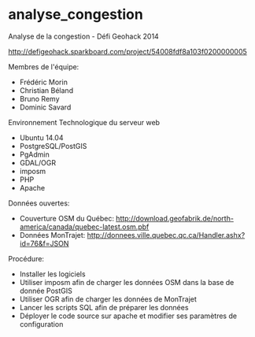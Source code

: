 analyse_congestion
==================

Analyse de la congestion - Défi Geohack 2014

http://defigeohack.sparkboard.com/project/54008fdf8a103f0200000005

Membres de l'équipe:
 - Frédéric Morin
 - Christian Béland
 - Bruno Remy
 - Dominic Savard

Environnement Technologique du serveur web
 - Ubuntu 14.04
 - PostgreSQL/PostGIS
 - PgAdmin
 - GDAL/OGR
 - imposm
 - PHP
 - Apache
 
Données ouvertes:
 - Couverture OSM du Québec: http://download.geofabrik.de/north-america/canada/quebec-latest.osm.pbf
 - Données MonTrajet: http://donnees.ville.quebec.qc.ca/Handler.ashx?id=76&f=JSON
  
 Procédure:
 - Installer les logiciels
 - Utiliser imposm afin de charger les données OSM dans la base de donnée PostGIS
 - Utiliser OGR afin de charger les données de MonTrajet
 - Lancer les scripts SQL afin de préparer les données
 - Déployer le code source sur apache et modifier ses paramètres de configuration
 


